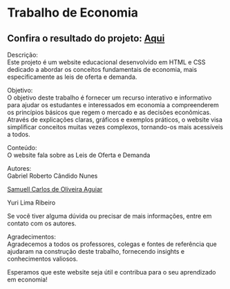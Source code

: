 # Trabalho de Economia

## Confira o resultado do projeto: <a href="https://main--storied-nasturtium-4b65f9.netlify.app/">Aqui</a> 

Descrição:<br>
Este projeto é um website educacional desenvolvido em HTML e CSS dedicado a abordar os conceitos fundamentais de economia, mais especificamente as leis de oferta e demanda.

Objetivo:<br>
O objetivo deste trabalho é fornecer um recurso interativo e informativo para ajudar os estudantes e interessados em economia a compreenderem os princípios básicos que regem o mercado e as decisões econômicas. Através de explicações claras, gráficos e exemplos práticos, o website visa simplificar conceitos muitas vezes complexos, tornando-os mais acessíveis a todos.

Conteúdo:<br>
O website fala sobre as Leis de Oferta e Demanda

Autores:<br>
Gabriel Roberto Cândido Nunes <br>

<a href="https://github.com/SamuellAguiar">Samuell Carlos de Oliveira Aguiar</a> <br>

Yuri Lima Ribeiro <br>

Se você tiver alguma dúvida ou precisar de mais informações, entre em contato com os autores.

Agradecimentos:<br>
Agradecemos a todos os professores, colegas e fontes de referência que ajudaram na construção deste trabalho, fornecendo insights e conhecimentos valiosos.

Esperamos que este website seja útil e contribua para o seu aprendizado em economia!
